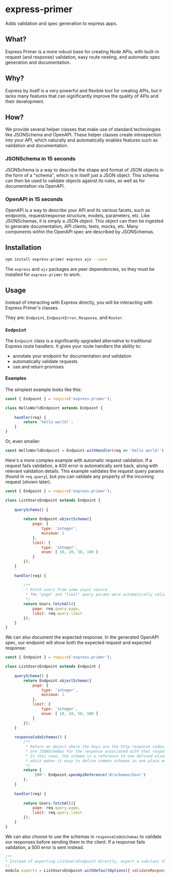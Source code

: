 # express-primer
Adds validation and spec generation to express apps.

## What?
Express Primer is a more robust base for creating Node APIs, with built-in request (and response) validation, easy route nesting, and automatic spec generation and documentation.

## Why?
Express by itself is a very powerful and flexible tool for creating APIs, but it lacks many features that can significantly improve the quality of APIs and their development.

## How?
We provide several helper classes that make use of standard technologies like JSONSchema and OpenAPI. These helper classes create introspection into your API, which naturally and automatically enables features such as validation and documentation.

### JSONSchema in 15 seconds
JSONSchema is a way to describe the shape and format of JSON objects in the form of a "schema", which is in itself just a JSON object.
This schema can then be used to validate objects against its rules, as well as for documentation via OpenAPI.

### OpenAPI in 15 seconds
OpenAPI is a way to describe your API and its various facets, such as endpoints, request/response structure, models, parameters, etc.
Like JSONSchemas, it is simply a JSON object. This object can then be ingested to generate documentation, API clients, tests, mocks, etc.
Many components within the OpenAPI spec are described by JSONSchemas.

## Installation
```bash
npm install express-primer express ajv --save
```
The `express` and `ajv` packages are peer dependencies, so they must be installed for `express-primer` to work.

## Usage
Instead of interacting with Express directly, you will be interacting with Express Primer's classes.

They are: `Endpoint`, `EndpointError`, `Response`, and `Router`.

### `Endpoint`
The `Endpoint` class is a significantly upgraded alternative to traditional Express route handlers. It gives your route handlers the ability to:
- annotate your endpoint for documentation and validation
- automatically validate requests
- use and return promises



#### Examples

The simplest example looks like this:
```js
const { Endpoint } = require('express-primer');

class HelloWorldEndpoint extends Endpoint {
    
    handler(req) {
        return 'hello world!';
    }
}
```

Or, even smaller:
```js
const HelloWorldEndpoint = Endpoint.withHandler(req => 'hello world!');
```

Here's a more complex example with automatic request validation. If a request fails validation, a 400 error is automatically sent back, along with relevant validation details. This example validates the request query params (found in `req.query`), but you can validate any property of the incoming request (shown later).

```js
const { Endpoint } = require('express-primer');

class ListUsersEndpoint extends Endpoint {
    
    querySchema() {
        
        return Endpoint.objectSchema({
            page: {
                type: 'integer',
                minimum: 1
            },
            limit: {
                type: 'integer',
                enum: [ 10, 20, 50, 100 ]
            }
        });
    }
    
    handler(req) {
        
        /**
         * Fetch users from some async source.
         * The "page" and "limit" query params were automatically validated before reaching this handler.
         */
        return Users.fetchAll({ 
            page: req.query.page,
            limit: req.query.limit
        });
    }
}
```

We can also document the expected response. In the generated OpenAPI spec, our endpoint will show both the expected request and expected response:

```js
const { Endpoint } = require('express-primer');

class ListUsersEndpoint extends Endpoint {
    
    querySchema() {
        return Endpoint.objectSchema({
            page: {
                type: 'integer',
                minimum: 1
            },
            limit: {
                type: 'integer',
                enum: [ 10, 20, 50, 100 ]
            }
        });
    }
    
    responseCodeSchemas() {
        /**
         * Return an object where the keys are the http response codes, and the values
         * are JSONSchemas for the response associated with that response code. 
         * In this case, the schema is a reference to one defined elsewhere,
         * which makes it easy to define common schemas in one place and use them in multiple endpoints.
         */
        return {
            '200': Endpoint.openApiReference('#/schemas/User')
        };
    }
    
    handler(req) {
        
        return Users.fetchAll({ 
            page: req.query.page,
            limit: req.query.limit
        });
    }
}
```
We can also choose to use the schemas in `responseCodeSchemas` to validate our responses before sending them to the client. If a response fails validation, a 500 error is sent instead.
```js
/**
* Instead of exporting ListUsersEndpoint directly, export a subclass that has "validateResponses" set to true.
*/
module.exports = ListUsersEndpoint.withDefaultOptions({ validateResponse: true });
```

